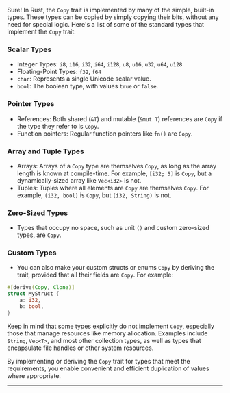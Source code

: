 Sure! In Rust, the `Copy` trait is implemented by many of the simple, built-in types. These types can be copied by simply copying their bits, without any need for special logic. Here's a list of some of the standard types that implement the `Copy` trait:

### Scalar Types
- Integer Types: `i8`, `i16`, `i32`, `i64`, `i128`, `u8`, `u16`, `u32`, `u64`, `u128`
- Floating-Point Types: `f32`, `f64`
- `char`: Represents a single Unicode scalar value.
- `bool`: The boolean type, with values `true` or `false`.

### Pointer Types
- References: Both shared (`&T`) and mutable (`&mut T`) references are `Copy` if the type they refer to is `Copy`.
- Function pointers: Regular function pointers like `fn()` are `Copy`.

### Array and Tuple Types
- Arrays: Arrays of a `Copy` type are themselves `Copy`, as long as the array length is known at compile-time. For example, `[i32; 5]` is `Copy`, but a dynamically-sized array like `Vec<i32>` is not.
- Tuples: Tuples where all elements are `Copy` are themselves `Copy`. For example, `(i32, bool)` is `Copy`, but `(i32, String)` is not.

### Zero-Sized Types
- Types that occupy no space, such as unit `()` and custom zero-sized types, are `Copy`.

### Custom Types
- You can also make your custom structs or enums `Copy` by deriving the trait, provided that all their fields are `Copy`. For example:

```rust
#[derive(Copy, Clone)]
struct MyStruct {
    a: i32,
    b: bool,
}
```

Keep in mind that some types explicitly do not implement `Copy`, especially those that manage resources like memory allocation. Examples include `String`, `Vec<T>`, and most other collection types, as well as types that encapsulate file handles or other system resources.

By implementing or deriving the `Copy` trait for types that meet the requirements, you enable convenient and efficient duplication of values where appropriate.

---
